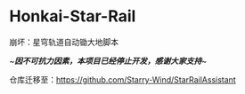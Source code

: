 # Honkai-Star-Rail
崩坏：星穹轨道自动锄大地脚本

~***因不可抗力因素，本项目已经停止开发，感谢大家支持***~

仓库迁移至：https://github.com/Starry-Wind/StarRailAssistant
